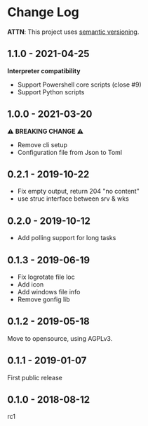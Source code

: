 # Change Log

**ATTN**: This project uses [semantic versioning](http://semver.org/).

## 1.1.0 - 2021-04-25
**Interpreter compatibility**
- Support Powershell core scripts (close #9)
- Support Python scripts 

## 1.0.0 - 2021-03-20
:warning: **BREAKING CHANGE** :warning:
- Remove cli setup
- Configuration file from Json to Toml

## 0.2.1 - 2019-10-22
- Fix empty output, return 204 "no content"
- use struc interface between srv & wks

## 0.2.0 - 2019-10-12
- Add polling support for long tasks

## 0.1.3 - 2019-06-19
- Fix logrotate file loc
- Add icon
- Add windows file info
- Remove gonfig lib

## 0.1.2 - 2019-05-18
Move to opensource, using AGPLv3.

## 0.1.1 - 2019-01-07
First public release

## 0.1.0 - 2018-08-12
rc1
